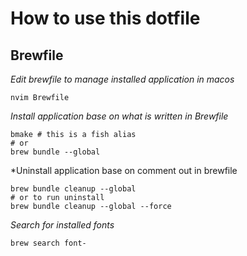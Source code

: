 # How to use this dotfile

## Brewfile
*Edit brewfile to manage installed application in macos*
```
nvim Brewfile
```

*Install application base on what is written in Brewfile*
```
bmake # this is a fish alias
# or
brew bundle --global
```
*Uninstall application base on comment out in brewfile
```
brew bundle cleanup --global
# or to run uninstall
brew bundle cleanup --global --force
```
*Search for installed fonts*
```
brew search font-
```
